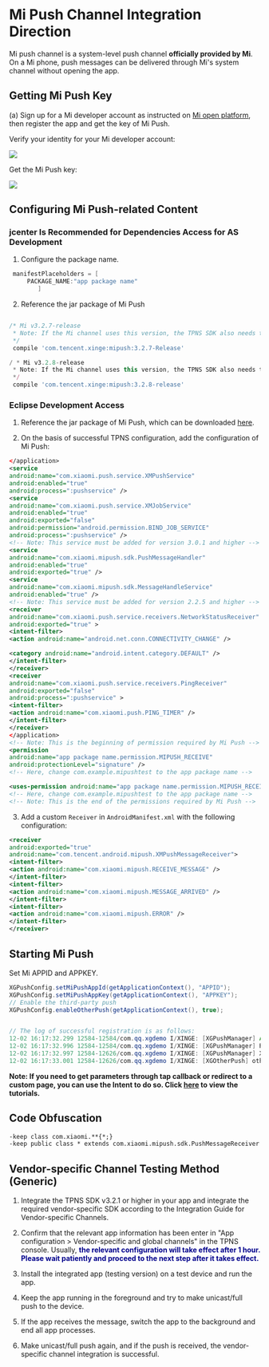 ﻿# Mi Push Channel Integration Direction

Mi push channel is a system-level push channel **officially provided by Mi**. On a Mi phone, push messages can be delivered through Mi's system channel without opening the app.

## Getting Mi Push Key


(a) Sign up for a Mi developer account as instructed on [Mi open platform](https://dev.mi.com/console/appservice/push.html), then register the app and get the key of Mi Push. 

Verify your identity for your Mi developer account:

![](/assets/认证小米开发者.jpeg)

Get the Mi Push key:

![](/assets/或者小米ID.jpeg)

## Configuring Mi Push-related Content
### jcenter Is Recommended for Dependencies Access for AS Development

1. Configure the package name.

```java
 manifestPlaceholders = [
	 PACKAGE_NAME:"app package name"
        ]
```
2. Reference the jar package of Mi Push
```js

/* Mi v3.2.7-release
 * Note: If the Mi channel uses this version, the TPNS SDK also needs to use v3.2.7-release at the same time.
 */
 compile 'com.tencent.xinge:mipush:3.2.7-Release'

/ * Mi v3.2.8-release
 * Note: If the Mi channel uses this version, the TPNS SDK also needs to use v4.0.5 at the same time.
 */
 compile 'com.tencent.xinge:mipush:3.2.8-release'
```




### Eclipse Development Access

1. Reference the jar package of Mi Push, which can be downloaded [here](https://dev.mi.com/mipush/downpage/).


2. On the basis of successful TPNS configuration, add the configuration of Mi Push:

```xml
</application>
<service
android:name="com.xiaomi.push.service.XMPushService"
android:enabled="true"
android:process=":pushservice" />
<service
android:name="com.xiaomi.push.service.XMJobService"
android:enabled="true"
android:exported="false"
android:permission="android.permission.BIND_JOB_SERVICE"
android:process=":pushservice" />
<!-- Note: This service must be added for version 3.0.1 and higher -->
<service
android:name="com.xiaomi.mipush.sdk.PushMessageHandler"
android:enabled="true"
android:exported="true" />
<service
android:name="com.xiaomi.mipush.sdk.MessageHandleService"
android:enabled="true" />
<!-- Note: This service must be added for version 2.2.5 and higher -->
<receiver
android:name="com.xiaomi.push.service.receivers.NetworkStatusReceiver"
android:exported="true" >
<intent-filter>
<action android:name="android.net.conn.CONNECTIVITY_CHANGE" />

<category android:name="android.intent.category.DEFAULT" />
</intent-filter>
</receiver>
<receiver
android:name="com.xiaomi.push.service.receivers.PingReceiver"
android:exported="false"
android:process=":pushservice" >
<intent-filter>
<action android:name="com.xiaomi.push.PING_TIMER" />
</intent-filter>
</receiver>
</application>
<!-- Note: This is the beginning of permission required by Mi Push -->
<permission
android:name="app package name.permission.MIPUSH_RECEIVE"
android:protectionLevel="signature" />
<!-- Here, change com.example.mipushtest to the app package name -->

<uses-permission android:name="app package name.permission.MIPUSH_RECEIVE" />
<!-- Here, change com.example.mipushtest to the app package name -->
<!-- Note: This is the end of the permissions required by Mi Push -->
```

3. Add a custom ```Receiver``` in ```AndroidManifest.xml``` with the following configuration:

```xml
<receiver
android:exported="true"
android:name="com.tencent.android.mipush.XMPushMessageReceiver">
<intent-filter>
<action android:name="com.xiaomi.mipush.RECEIVE_MESSAGE" />
</intent-filter>
<intent-filter>
<action android:name="com.xiaomi.mipush.MESSAGE_ARRIVED" />
</intent-filter>
<intent-filter>
<action android:name="com.xiaomi.mipush.ERROR" />
</intent-filter>
</receiver>

```
## Starting Mi Push

Set Mi APPID and APPKEY.

```java
XGPushConfig.setMiPushAppId(getApplicationContext(), "APPID");
XGPushConfig.setMiPushAppKey(getApplicationContext(), "APPKEY");
// Enable the third-party push
XGPushConfig.enableOtherPush(getApplicationContext(), true);


// The log of successful registration is as follows:
12-02 16:17:32.299 12584-12584/com.qq.xgdemo I/XINGE: [XGPushManager] Action -> Register to xinge server
12-02 16:17:32.996 12584-12584/com.qq.xgdemo I/XINGE: [XGPushManager] Register call back to com.qq.xgdemo
12-02 16:17:32.997 12584-12626/com.qq.xgdemo I/XINGE: [XGPushManager] XG register push success with token : 1d31bb3ea6185baebdf05dfc2e586dfe5dc41fb5
12-02 16:17:33.001 12584-12626/com.qq.xgdemo I/XINGE: [XGOtherPush] other push token is : YZQfRxmxdfNlbSKpNWCa3tM4Esnq6op4qeOsQO2qT88= other push type: xiaomi
```
**Note: If you need to get parameters through tap callback or redirect to a custom page, you can use the Intent to do so. Click [here](http://docs.developer.qq.com/xg/android_access/android_faq.html#%E6%B6%88%E6%81%AF%E7%82%B9%E5%87%BB%E4%BA%8B%E4%BB%B6%E4%BB%A5%E5%8F%8A%E8%B7%B3%E8%BD%AC%E9%A1%B5%E9%9D%A2%E6%96%B9%E6%B3%95) to view the tutorials.**



## Code Obfuscation

```xml
-keep class com.xiaomi.**{*;}
-keep public class * extends com.xiaomi.mipush.sdk.PushMessageReceiver
```

## Vendor-specific Channel Testing Method (Generic)

1. Integrate the TPNS SDK v3.2.1 or higher in your app and integrate the required vendor-specific SDK according to the Integration Guide for Vendor-specific Channels.

2. Confirm that the relevant app information has been enter in "App configuration > Vendor-specific and global channels" in the TPNS console. Usually, <font color= darkblue>**the relevant configuration will take effect after 1 hour. Please wait patiently and proceed to the next step after it takes effect.**</font>

3. Install the integrated app (testing version) on a test device and run the app.

4. Keep the app running in the foreground and try to make unicast/full push to the device.

5. If the app receives the message, switch the app to the background and end all app processes.

6. Make unicast/full push again, and if the push is received, the vendor-specific channel integration is successful.
